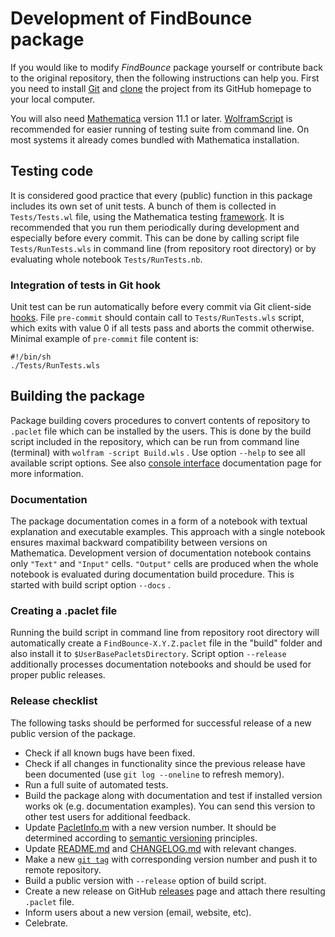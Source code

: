 # Development of FindBounce package

If you would like to modify _FindBounce_ package yourself or contribute back to the original repository,
then the following instructions can help you.
First you need to install [Git](https://git-scm.com/) and
[clone](https://help.github.com/articles/cloning-a-repository/) the project
from its GitHub homepage to your local computer.

You will also need [Mathematica](https://www.wolfram.com/mathematica/) version 11.1 or later.
[WolframScript](https://www.wolfram.com/wolframscript/) is recommended for easier running of testing suite from command line.
On most systems it already comes bundled with Mathematica installation.

## Testing code

It is considered good practice that every (public) function in this package includes its own set of unit tests.
A bunch of them is collected in `Tests/Tests.wl` file, using the Mathematica testing
[framework](https://reference.wolfram.com/language/guide/SystematicTestingAndVerification.html).
It is recommended that you run them periodically during development and especially before every commit.
This can be done by calling script file `Tests/RunTests.wls` in command line
(from repository root directory) or by evaluating whole notebook `Tests/RunTests.nb`.

### Integration of tests in Git hook

Unit test can be run automatically before every commit via Git client-side
[hooks](https://git-scm.com/book/en/v2/Customizing-Git-Git-Hooks).
File `pre-commit` should contain call to `Tests/RunTests.wls` script,
which exits with value 0 if all tests pass and aborts the commit otherwise.
Minimal example of `pre-commit` file content is:

    #!/bin/sh
    ./Tests/RunTests.wls

## Building the package

Package building covers procedures to convert contents of repository to `.paclet` file which can be installed by the users.
This is done by the build script included in the repository, which can be run from command line (terminal) with `wolfram -script Build.wls` .
Use option `--help` to see all available script options.
See also [console interface](https://reference.wolfram.com/language/ref/program/wolfram.html) documentation page for more information.

### Documentation

The package documentation comes in a form of a notebook with textual  explanation and executable examples.
This approach with a single notebook ensures maximal backward compatibility between versions on Mathematica.
Development version of documentation notebook contains only `"Text"` and `"Input"` cells.
`"Output"` cells are produced when the whole notebook is evaluated during documentation build procedure.
This is started with build script option `--docs` .

### Creating a .paclet file

Running the build script in command line from repository root directory
will automatically create a `FindBounce-X.Y.Z.paclet` file in the "build"
folder and also install it to `$UserBasePacletsDirectory`.
Script option `--release` additionally processes documentation notebooks and should be used for proper public releases.

### Release checklist

The following tasks should be performed for successful release of a new public version of the package.

- Check if all known bugs have been fixed.
- Check if all changes in functionality since the previous release have been documented (use `git log --oneline` to refresh memory).
- Run a full suite of automated tests.
- Build the package along with documentation and test if installed version works ok (e.g. documentation examples).
You can send this version to other test users for additional feedback.
- Update [PacletInfo.m]( PacletInfo.m ) with a new version number.
It should be determined according to [semantic versioning](https://semver.org/) principles.
- Update [README.md]( README.md ) and [CHANGELOG.md]( CHANGELOG.md ) with relevant changes.
- Make a new [`git tag`](https://git-scm.com/book/en/v2/Git-Basics-Tagging)
with corresponding version number and push it to remote repository.
- Build a public version with `--release` option of build script.
- Create a new release on GitHub [releases](https://github.com/vguada/FindBounce/releases)
page and attach there resulting `.paclet` file.
- Inform users about a new version (email, website, etc).
- Celebrate.
